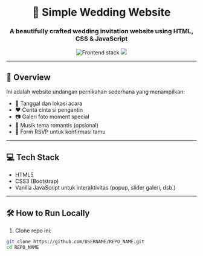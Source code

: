 <h1 align="center">💍 Simple Wedding Website</h1>
<h3 align="center">A beautifully crafted wedding invitation website using HTML, CSS & JavaScript</h3>

<p align="center">
  <img src="https://img.shields.io/badge/Frontend-HTML%20%7C%20CSS%20%7C%20JavaScript-blue" alt="Frontend stack" />
  <img src="https://img.shields.io/badge/Status-Done-green" />
</p>

---

## 🎯 Overview

Ini adalah website undangan pernikahan sederhana yang menampilkan:

- 📅 Tanggal dan lokasi acara
- ❤️ Cerita cinta si pengantin
- 📷 Galeri foto moment special
- 🎵 Musik tema romantis (opsional)
- 📎 Form RSVP untuk konfirmasi tamu

---

## 💻 Tech Stack

- HTML5
- CSS3 (Bootstrap)
- Vanilla JavaScript untuk interaktivitas (popup, slider galeri, dsb.)

---

## 🛠️ How to Run Locally

1. Clone repo ini:
```bash
git clone https://github.com/USERNAME/REPO_NAME.git
cd REPO_NAME
  
